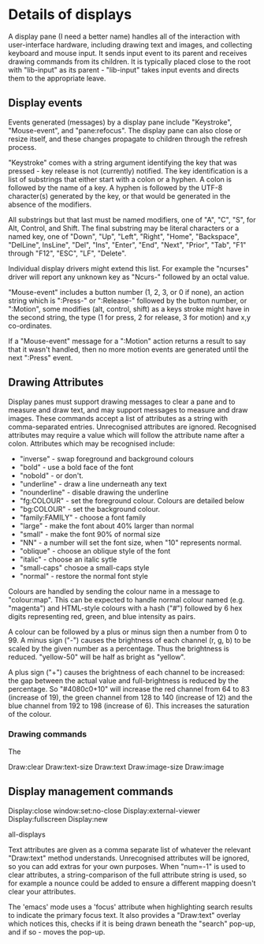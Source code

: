 
# Details of displays

A display pane (I need a better name) handles all of the interaction
with user-interface hardware, including drawing text and images, and
collecting keyboard and mouse input.  It sends input event to its parent
and receives drawing commands from its children.  It is typically placed
close to the root with "lib-input" as its parent - "lib-input" takes
input events and directs them to the appropriate leave.

## Display events

Events generated (messages) by a display pane include "Keystroke",
"Mouse-event", and "pane:refocus".  The display pane can also close or
resize itself, and these changes propagate to children through the
refresh process.

"Keystroke" comes with a string argument identifying the key that was
pressed - key release is not (currently) notified.  The key
identification is a list of substrings that either start with a colon or
a hyphen.  A colon is followed by the name of a key.  A hyphen is
followed by the UTF-8 character(s) generated by the key, or that would
be generated in the absence of the modifiers.

All substrings but that last must be named modifiers, one of "A", "C",
"S", for Alt, Control, and Shift.  The final substring may be literal
characters or a named key, one of "Down", "Up", "Left", "Right", "Home",
"Backspace", "DelLine", InsLine", "Del", "Ins", "Enter", "End", "Next",
"Prior", "Tab", "F1" through "F12", "ESC", "LF", "Delete".

Individual display drivers might extend this list.  For example the
"ncurses" driver will report any unknown key as "Ncurs-" followed by an
octal value.

"Mouse-event" includes a button number (1, 2, 3, or 0 if none), an
action string which is ":Press-" or ":Release-" followed by the button
number, or ":Motion", some modifies (alt, control, shift) as a keys
stroke might have in the second string, the type (1 for press, 2 for
release, 3 for motion) and x,y co-ordinates.

If a "Mouse-event" message for a ":Motion" action returns a result to
say that it wasn't handled, then no more motion events are generated
until the next ":Press" event.

## Drawing Attributes

Display panes must support drawing messages to clear a pane and to
measure and draw text, and may support messages to measure and draw
images.  These commands accept a list of attributes as a string with
comma-separated entries.  Unrecognised attributes are ignored.
Recognised attributes may require a value which will follow the
attribute name after a colon.  Attributes which may be recognised
include:

 - "inverse" - swap foreground and background colours
 - "bold" - use a bold face of the font
 - "nobold" - or don't.
 - "underline" - draw a line underneath any text
 - "nounderline" - disable drawing the underline
 - "fg:COLOUR" - set the foreground colour.  Colours are detailed below
 - "bg:COLOUR" - set the background colour.
 - "family:FAMILY" - choose a font family
 - "large" - make the font about 40% larger than normal
 - "small" - make the font 90% of normal size
 - "NN" - a number will set the font size, when "10" represents normal.
 - "oblique" - choose an oblique style of the font
 - "italic" - choose an italic sytle
 - "small-caps" chosoe a small-caps style
 - "normal" - restore the normal font style

Colours are handled by sending the colour name in a message to
"colour:map".  This can be expected to handle normal colour named (e.g.
"magenta") and HTML-style colours with a hash ("#") followed by 6 hex
digits representing red, green, and blue intensity as pairs.

A colour can be followed by a plus or minus sign then a number from 0 to
99.  A minus sign ("-") causes the brightness of each channel (r, g, b)
to be scaled by the given number as a percentage.  Thus the brightness
is reduced.  "yellow-50" will be half as bright as "yellow".

A plus sign ("+") causes the brightness of each channel to be increased:
the gap between the actual value and full-brightness is reduced by the
percentage.  So "#4080c0+10" will increase the red channel from 64 to
83 (increase of 19), the green channel from 128 to 140 (increase of 12)
and the blue channel from 192 to 198 (increase of 6).  This increases
the saturation of the colour.

### Drawing commands

The 

Draw:clear
Draw:text-size
Draw:text
Draw:image-size
Draw:image

## Display management commands

Display:close
window:set:no-close
Display:external-viewer
Display:fullscreen
Display:new


all-displays



Text attributes are given as a comma separate list of whatever the relevant "Draw:text"
method understands.  Unrecognised attributes will be ignored, so you can add extras
for your own purposes.
When "num=-1" is used to clear attributes, a string-comparison of the full attribute
string is used, so for example a nounce could be added to ensure a different mapping
doesn't clear your attributes.

The 'emacs' mode uses a 'focus' attribute when highlighting search results to indicate
the primary focus text.  It also provides a "Draw:text" overlay which notices this,
checks if it is being drawn beneath the "search" pop-up, and if so - moves the pop-up.


